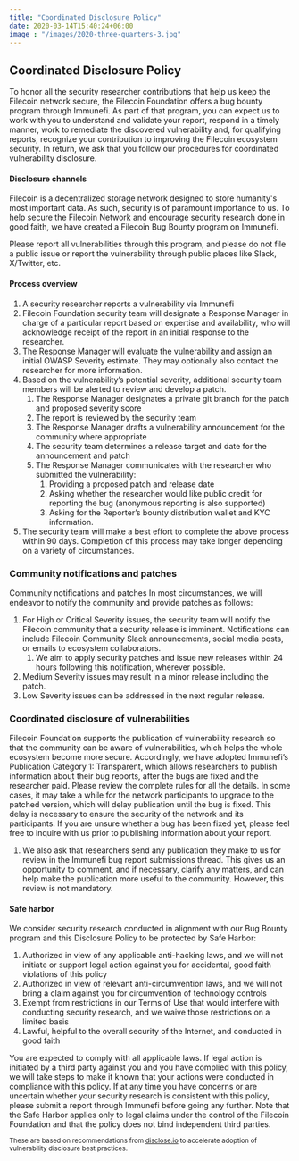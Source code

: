 ```yaml
---
title: "Coordinated Disclosure Policy"
date: 2020-03-14T15:40:24+06:00
image : "/images/2020-three-quarters-3.jpg"
---
```


## Coordinated Disclosure Policy

To honor all the security researcher contributions that help us keep the Filecoin network secure, the Filecoin Foundation offers a bug bounty program through Immunefi. As part of that program, you can expect us to work with you to understand and validate your report, respond in a timely manner, work to remediate the discovered vulnerability and, for qualifying reports, recognize your contribution to improving the Filecoin ecosystem security. In return, we ask that you follow our procedures for coordinated vulnerability disclosure. 

#### Disclosure channels

Filecoin is a decentralized storage network designed to store humanity's most important data. As such, security is of paramount importance to us. To help secure the Filecoin Network and encourage security research done in good faith, we have created a Filecoin Bug Bounty program on Immunefi. 

Please report all vulnerabilities through this program, and please do not file a public issue or report the vulnerability through public places like Slack, X/Twitter, etc.

#### Process overview

1. A security researcher reports a vulnerability via Immunefi
1. Filecoin Foundation security team will designate a Response Manager in charge of a particular report based on expertise and availability, who will  acknowledge receipt of the report in an initial response to the researcher.
1. The Response Manager will evaluate the vulnerability and assign an initial OWASP Severity estimate. They may optionally also contact the researcher for more information.
1. Based on the vulnerability’s potential severity, additional security team members will be alerted to review and develop a patch.
    1. The Response Manager designates a private git branch for the patch and proposed severity score
    1. The report is reviewed by the security team
    1. The Response Manager drafts a vulnerability announcement for the community where appropriate
    1. The security team determines a release target and date for the announcement and patch
    1. The Response Manager communicates with the researcher who submitted the vulnerability:
        1. Providing a proposed patch and release date
        1. Asking whether the researcher would like public credit for reporting the bug (anonymous reporting is also supported)
        1. Asking for the Reporter’s bounty distribution wallet and KYC information.
1. The security team will make a best effort to complete the above process within 90 days.  Completion of this process may take longer depending on a variety of circumstances.

### Community notifications and patches

Community notifications and patches
In most circumstances, we will endeavor to notify the community and provide patches as follows:
1. For High or Critical Severity issues, the security team will notify the Filecoin community that a security release is imminent. Notifications can include Filecoin Community Slack announcements, social media posts, or emails to ecosystem collaborators.
    1. We aim to apply security patches and issue new releases within 24 hours following this notification, wherever possible. 
1. Medium Severity issues may result in a minor release including the patch.
1. Low Severity issues can be addressed in the next regular release.

### Coordinated disclosure of vulnerabilities

Filecoin Foundation supports the publication of vulnerability research so that the community can be aware of vulnerabilities, which helps the whole ecosystem become more secure. Accordingly, we have adopted Immunefi’s Publication Category 1: Transparent, which allows researchers to publish information about their bug reports, after the bugs are fixed and the researcher paid.  Please review the complete rules for all the details.
In some cases, it may take a while for the network participants to upgrade to the patched version, which will delay publication until the bug is fixed. This delay is necessary to ensure the security of the network and its participants. If you are unsure whether a bug has been fixed yet, please feel free to inquire with us prior to publishing information about your report.  
1. We also ask that researchers send any publication they make to us for review in the Immunefi bug report submissions thread. This gives us an opportunity to comment, and if necessary, clarify any matters, and can help make the publication more useful to the community. However, this review is not mandatory.


#### Safe harbor

We consider security research conducted in alignment with our Bug Bounty program and this Disclosure Policy to be protected by Safe Harbor:
1. Authorized in view of any applicable anti-hacking laws, and we will not initiate or support legal action against you for accidental, good faith violations of this policy
1. Authorized in view of relevant anti-circumvention laws, and we will not bring a claim against you for circumvention of technology controls
1. Exempt from restrictions in our Terms of Use that would interfere with conducting security research, and we waive those restrictions on a limited basis
1. Lawful, helpful to the overall security of the Internet, and conducted in good faith


You are expected to comply with all applicable laws. If legal action is initiated by a third party against you and you have complied with this policy, we will take steps to make it known that your actions were conducted in compliance with this policy.
If at any time you have concerns or are uncertain whether your security research is consistent with this policy, please submit a report through Immunefi before going any further.
Note that the Safe Harbor applies only to legal claims under the control of the Filecoin Foundation and that the policy does not bind independent third parties.


<small>These are based on recommendations from [disclose.io](https://disclose.io) to accelerate adoption of vulnerability disclosure best practices.</small>